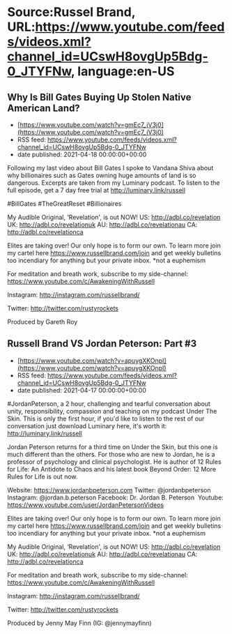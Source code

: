 # Source:Russel Brand, URL:https://www.youtube.com/feeds/videos.xml?channel_id=UCswH8ovgUp5Bdg-0_JTYFNw, language:en-US

## Why Is Bill Gates Buying Up Stolen Native American Land?
 - [https://www.youtube.com/watch?v=gmEc7_jV3j0](https://www.youtube.com/watch?v=gmEc7_jV3j0)
 - RSS feed: https://www.youtube.com/feeds/videos.xml?channel_id=UCswH8ovgUp5Bdg-0_JTYFNw
 - date published: 2021-04-18 00:00:00+00:00

Following my last video about Bill Gates I spoke to Vandana Shiva about why billionaires such as Gates owning huge amounts of land is so dangerous. Excerpts are taken from my Luminary podcast. To listen to the full episode, get a 7 day free trial at http://luminary.link/russell

#BillGates #TheGreatReset #Billionaires

My Audible Original, ‘Revelation', is out NOW!
US: 
http://adbl.co/revelation
UK: 
http://adbl.co/revelationuk
AU: 
http://adbl.co/revelationau
CA: 
http://adbl.co/revelationca

Elites are taking over! Our only hope is to form our own. To learn more join my cartel here https://www.russellbrand.com/join and get weekly bulletins too incendiary for anything but your private inbox.
*not a euphemism

For meditation and breath work, subscribe to my side-channel: 
https://www.youtube.com/c/AwakeningWithRussell

Instagram: 
http://instagram.com/russellbrand/

Twitter: 
http://twitter.com/rustyrockets

Produced by Gareth Roy

## Russell Brand VS Jordan Peterson: Part #3
 - [https://www.youtube.com/watch?v=apuygXKOnpI](https://www.youtube.com/watch?v=apuygXKOnpI)
 - RSS feed: https://www.youtube.com/feeds/videos.xml?channel_id=UCswH8ovgUp5Bdg-0_JTYFNw
 - date published: 2021-04-17 00:00:00+00:00

#JordanPeterson, a 2 hour, challenging and tearful conversation about unity, responsibility, compassion and teaching on my podcast Under The Skin. This is only the first hour, if you'd like to listen to the rest of our conversation just download Luminary here, it's worth it:  http://luminary.link/russell

Jordan Peterson returns for a third time on Under the Skin, but this one is much different than the others. For those who are new to Jordan, he is a professor of psychology and clinical psychologist. He is author of 12 Rules for Life: An Antidote to Chaos and his latest book Beyond Order: 12 More Rules for Life is out now.

Website: https://www.jordanbpeterson.com
Twitter: @jordanbpeterson 
Instagram: @jordan.b.peterson
Facebook: Dr. Jordan B. Peterson 
Youtube: https://www.youtube.com/user/JordanPetersonVideos

Elites are taking over! Our only hope is to form our own. To learn more join my cartel here https://www.russellbrand.com/join and get weekly bulletins too incendiary for anything but your private inbox.
*not a euphemism

My Audible Original, ‘Revelation', is out NOW!
US:  http://adbl.co/revelation
UK: http://adbl.co/revelationuk
AU: http://adbl.co/revelationau
CA: http://adbl.co/revelationca

For meditation and breath work, subscribe to my side-channel: 
https://www.youtube.com/c/AwakeningWithRussell

Instagram: 
http://instagram.com/russellbrand/

Twitter: 
http://twitter.com/rustyrockets

Produced by Jenny May Finn
(IG: @jennymayfinn)

